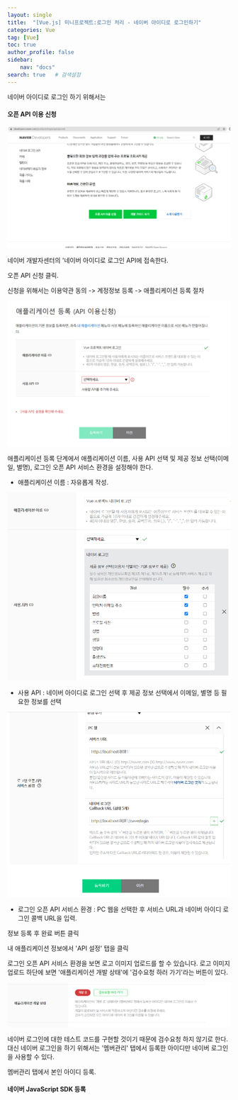 ```yaml
---
layout: single
title:  "[Vue.js] 미니프로젝트:로그인 처리 - 네이버 아이디로 로그인하기"
categories: Vue
tag: [Vue]
toc: true
author_profile: false
sidebar:
    nav: "docs"
search: true   # 검색설정
---
```


네이버 아이디로 로그인 하기 위해서는

#### 오픈 API 이용 신청

![Alt text](/assets/images/2023-10-22/네이버아이디연동.png)

네이버 개발자센터의 '네이버 아이디로 로그인 API에 접속한다.

오픈 API 신청 클릭.

신청을 위해서는 이용약관 동의 -> 계정정보 등록 -> 애플리케이션 등록 절차

![Alt text](/assets/images/2023-10-22/네이버아이디연동2.png)

애플리케이션 등록 단계에서 애플리케이션 이름, 사용 API 선택 및 제공 정보 선택(이메일, 별명), 로그인 오픈 API 서비스 환경을 설정해야 한다.

- 애플리케이션 이름 : 자유롭게 작성.

![Alt text](/assets/images/2023-10-22/네이버아이디연동3.png)

- 사용 API : 네이버 아이디로 로그인 선택 후 제공 정보 선택에서 이메일, 별명 등 필요한 정보를 선택

![Alt text](/assets/images/2023-10-22/네이버아이디연동4.png)

- 로그인 오픈 API 서비스 환경 : PC 웹을 선택한 후 서비스 URL과 네이버 아이디 로그인 콜백 URL을 입력.

정보 등록 후 완료 버튼 클릭


내 애플리케이션 정보에서 'API 설정' 탭을 클릭

로그인 오픈 API 서비스 환경을 보면 로고 이미지 업로드를 할 수 있습니다. 로고 이미지 업로드 하단에 보면 '애플리케이션 개발 상태'에 '검수요청 하러 가기'라는 버튼이 있다.

![Alt text](/assets/images/2023-10-22/네이버아이디연동5.png)

네이버 로그인에 대한 테스트 코드를 구현할 것이기 때문에 검수요청 하지 않기로 한다. 대신 네이버 로그인을 하기 위해서는 '멤버관리' 탭에서 등록한 아이디만 네이버 로그인을 사용할 수 있다.

멤버관리 탭에서 본인 아이디 등록.

#### 네이버 JavaScript SDK 등록

